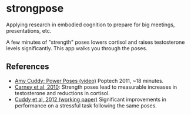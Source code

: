 strongpose
==========

Applying research in embodied cognition to prepare for big meetings, presentations, etc. 

A few minutes of "strength" poses lowers cortisol and raises testosterone levels significantly. This app walks you through the poses. 

## References ##

 * [Amy Cuddy: Power Poses \(video\)](http://bit.ly/Hwt1hY) Poptech 2011, ~18 minutes.
 * [Carney et al, 2010](http://bit.ly/1gfx5Sl): Strength poses lead to measurable increases in testosterone and reductions in cortisol.
 * [Cuddy et al, 2012 \(working paper\)](http://hvrd.me/1h49KnT) Significant improvements in performance on a stressful task following the same poses.
